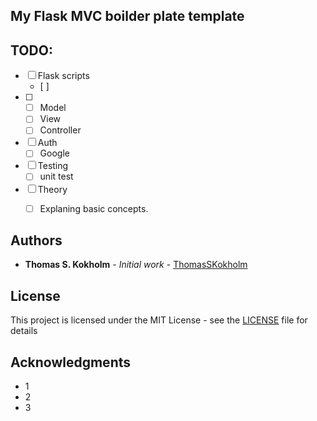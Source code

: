 My Flask MVC boilder plate template
-----------------------------------


TODO:
-----

* [ ] Flask scripts
    * [ ]
* [ ]
    * [ ] Model
    * [ ] View
    * [ ] Controller
* [ ] Auth
    * [ ] Google
* [ ] Testing
    * [ ] unit test
* [ ] Theory
    * [ ] Explaning basic concepts.



## Authors

* **Thomas S. Kokholm** - *Initial work* - [ThomasSKokholm](https://github.com/ThomasSKokholm)

## License

This project is licensed under the MIT License - see the [LICENSE](LICENSE) file for details

## Acknowledgments

* 1
* 2
* 3
